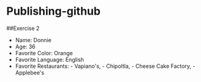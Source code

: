 # Publishing-github

##Exercise 2

* Name: Donnie 
* Age: 36
* Favorite Color: Orange
* Favorite Language: English
* Favorite Restaurants: - Vapiano's, - Chipoltla, - Cheese Cake Factory, - Applebee's
